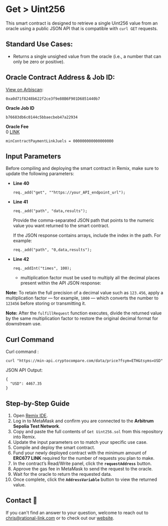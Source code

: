 # Get > Uint256
This smart contract is designed to retrieve a single Uint256 value from an oracle using a public JSON API that is compatible with `curl GET` requests.

## Standard Use Cases:
- Returns a single unsighed value from the oracle (i.e., a number that can only be zero or positive).

## Oracle Contract Address & Job ID:
[View on Arbiscan](https://sepolia.arbiscan.io/address/0xa0d71f8248b622f2ce3f9e88B6F901D6851440b7): 
```
0xa0d71f8248b622f2ce3f9e88B6F901D6851440b7
```

**Oracle Job ID**  
```
b76683db6c0144c5bbaecbeb47a22934
```

**Oracle Fee**   
0 [LINK](https://sepolia.arbiscan.io/token/0xb1D4538B4571d411F07960EF2838Ce337FE1E80E)
```
minContractPaymentLinkJuels = 000000000000000000
```

## Input Parameters

Before compiling and deploying the smart contract in Remix, make sure to update the following parameters:

- **Line 40**  
  ```solidity
  req._add("get", ""https://your_API_endpoint_url");
  ```

- **Line 41**
  ```solidity
  req._add("path", "data,results");
  ```
  Provide the comma-separated JSON path that points to the numeric value you want returned to the smart contract.

  If the JSON response contains arrays, include the index in the path.
  For example:
    ```solidity
    req._add("path", "0,data,results");
    ```

- **Line 42**
  ```solidity
  req._addInt("times", 100); 
  ```
  - multiplication factor must be used to multiply all the decimal places present within the API JSON response:

**Note:** To retain the full precision of a decimal value such as `123.456`, apply a multiplication factor — for example, `1000` — which converts the number to `123456` before storing or transmitting it.

**Note:** After the `fulfillRequest` function executes, divide the returned value by the same multiplication factor to restore the original decimal format for downstream use.

## Curl Command
Curl command : 
```
curl "https://min-api.cryptocompare.com/data/price?fsym=ETH&tsyms=USD"
```

JSON API Output:
```
{
  "USD": 4467.35
}
```

## Step-by-Step Guide

1. Open [Remix IDE](https://remix.ethereum.org/).  
2. Log in to MetaMask and confirm you are connected to the **Arbitrum Sepolia Test Network**.  
3. Copy and paste the full contents of `Get Uint256.sol` from this repository into Remix.  
4. Update the input parameters on to match your specific use case.  
5. Compile and deploy the smart contract.  
6. Fund your newly deployed contract with the minimum amount of **ERC677 LINK** required for the number of requests you plan to make.  
7. In the contract’s Read/Write panel, click the **`requestAddress`** button.  
8. Approve the gas fee in MetaMask to send the request to the oracle.  
9. Wait for the oracle to return the requested data.  
10. Once complete, click the **`AddressVariable`** button to view the returned value.  

## Contact :email:
If you can't find an answer to your question, welcome to reach out to chris@rational-link.com or to check out our [website](https://www.rational-link.com).




